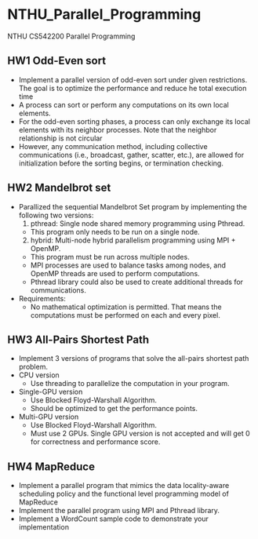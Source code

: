 # NTHU_Parallel_Programming
NTHU CS542200 Parallel Programming

## HW1 Odd-Even sort
+  Implement a parallel version of odd-even sort under given restrictions. The goal is to optimize the performance and reduce he total execution time
  + A process can sort or perform any computations on its own local elements.
  + For the odd-even sorting phases, a process can only exchange its local elements with its neighbor processes. Note that the neighbor relationship is not circular
  + However, any communication method, including collective communications (i.e., broadcast, gather, scatter, etc.), are allowed for initialization before the sorting begins, or termination checking.

## HW2 Mandelbrot set
+ Parallized the sequential Mandelbrot Set program by implementing the following two versions:
  1. pthread: Single node shared memory programming using Pthread.
    + This program only needs to be run on a single node.
  2. hybrid: Multi-node hybrid parallelism programming using MPI + OpenMP.
    + This program must be run across multiple nodes.
    + MPI processes are used to balance tasks among nodes, and OpenMP threads are used to perform computations.
    + Pthread library could also be used to create additional threads for communications.
+ Requirements:
  + No mathematical optimization is permitted. That means the computations must be performed on each and every pixel.
 ## HW3 All-Pairs Shortest Path
 + Implement 3 versions of programs that solve the all-pairs shortest path problem.
  + CPU version
    + Use threading to parallelize the computation in your program.
  + Single-GPU version
    + Use Blocked Floyd-Warshall Algorithm.
    + Should be optimized to get the performance points.
  + Multi-GPU version
    + Use Blocked Floyd-Warshall Algorithm.
    + Must use 2 GPUs. Single GPU version is not accepted and will get 0 for correctness and performance score.
 ## HW4 MapReduce
 + Implement a parallel program that mimics the data locality-aware scheduling policy and the functional level programming model of MapReduce
 + Implement the parallel program using MPI and Pthread library.
 + Implement a WordCount sample code to demonstrate your implementation
